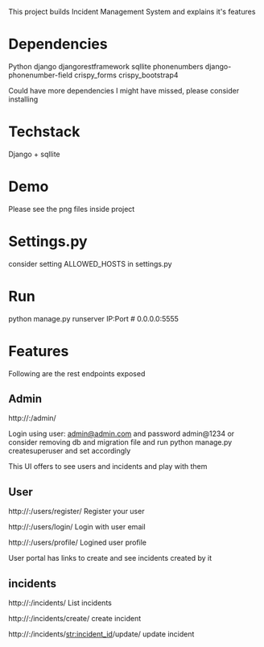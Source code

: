 This project builds Incident Management System and explains it's features

# Dependencies

Python
django
djangorestframework
sqllite
phonenumbers
django-phonenumber-field
crispy_forms
crispy_bootstrap4

Could have more dependencies I might have missed, please consider installing

# Techstack

Django + sqllite

# Demo

Please see the png files inside project

# Settings.py

consider setting ALLOWED_HOSTS in settings.py

# Run

python manage.py runserver IP:Port  # 0.0.0.0:5555

# Features

Following are the rest endpoints exposed

## Admin

http://<IP>:<PORT>/admin/

Login using user: admin@admin.com and password admin@1234
or consider removing db and migration file and run python manage.py createsuperuser and set accordingly

This UI offers to see users and incidents and play with them

## User

http://<IP>:<PORT>/users/register/
Register your user

http://<IP>:<PORT>/users/login/
Login with user email

http://<IP>:<PORT>/users/profile/
Logined user profile

User portal has links to create and see incidents created by it

## incidents

http://<IP>:<PORT>/incidents/
List incidents

http://<IP>:<PORT>/incidents/create/
create incident

http://<IP>:<PORT>/incidents/<str:incident_id>/update/
update incident
